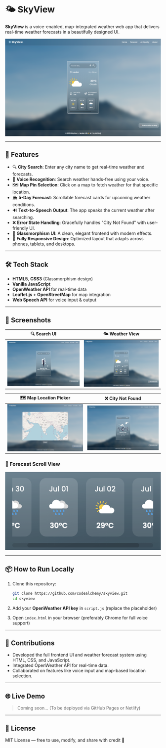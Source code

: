 # 🌤️ SkyView

**SkyView** is a voice-enabled, map-integrated weather web app that delivers real-time weather forecasts in a beautifully designed UI.

![SkyView Weather](./assets/screenshots/screenshot-1.png)

---

## 🚀 Features

- 🔍 **City Search**: Enter any city name to get real-time weather and forecasts.
- 🎤 **Voice Recognition**: Search weather hands-free using your voice.
- 🗺️ **Map Pin Selection**: Click on a map to fetch weather for that specific location.
- 🌦️ **5-Day Forecast**: Scrollable forecast cards for upcoming weather conditions.
- 🔊 **Text-to-Speech Output**: The app speaks the current weather after searching.
- ❌ **Error State Handling**: Gracefully handles "City Not Found" with user-friendly UI.
- 🎨 **Glassmorphism UI**: A clean, elegant frontend with modern effects.
- 📱 **Fully Responsive Design**: Optimized layout that adapts across phones, tablets, and desktops.

---

## 🛠️ Tech Stack

- **HTML5**, **CSS3** (Glassmorphism design)
- **Vanilla JavaScript**
- **OpenWeather API** for real-time data
- **Leaflet.js + OpenStreetMap** for map integration
- **Web Speech API** for voice input & output

---

## 📸 Screenshots

| 🔍 Search UI | 🌤️ Weather View |
|--------------|------------------|
| ![](./assets/screenshots/screenshot-2.png) | ![](./assets/screenshots/screenshot-1.png) |

| 🗺️ Map Location Picker | ❌ City Not Found |
|------------------------|------------------|
| ![](./assets/screenshots/screenshot-3.png) | ![](./assets/screenshots/screenshot-5.png) |

### 📆 Forecast Scroll View

![](./assets/screenshots/screenshot-4.png)

---

## 📦 How to Run Locally

1. Clone this repository:
   ```bash
   git clone https://github.com/codealchemy/skyview.git
   cd skyview
   ```

2. Add your **OpenWeather API key** in `script.js` (replace the placeholder)

3. Open `index.html` in your browser (preferably Chrome for full voice support)

---

## 🙌 Contributions

- Developed the full frontend UI and weather forecast system using HTML, CSS, and JavaScript.
- Integrated OpenWeather API for real-time data.
- Collaborated on features like voice input and map-based location selection.

---

## 🌐 Live Demo

> Coming soon... (To be deployed via GitHub Pages or Netlify)

---

## 📄 License

MIT License — free to use, modify, and share with credit 💙
